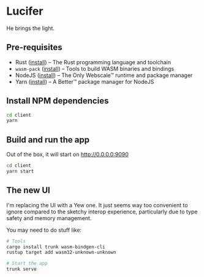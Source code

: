 # Lucifer

He brings the light.

## Pre-requisites

-   Rust ([install](https://rustup.rs/)) – The Rust programming language and toolchain
-   `wasm-pack` ([install](https://rustwasm.github.io/wasm-pack/installer/)) – Tools to build WASM binaries and bindings
-   NodeJS ([install](https://nodejs.org/en/download/package-manager/)) – The Only Webscale™ runtime and package manager
-   Yarn ([install](https://yarnpkg.com/getting-started/install)) – A Better™ package manager for NodeJS

## Install NPM dependencies

```bash
cd client
yarn
```

## Build and run the app

Out of the box, it will start on http://0.0.0.0:9090

```bash
cd client
yarn start
```

## The new UI

I'm replacing the UI with a Yew one. It just seems way too convenient to ignore compared to the sketchy interop experience, particularly due to type safety and memory management.

You may need to do stuff like:

```bash
# Tools
cargo install trunk wasm-bindgen-cli
rustup target add wasm32-unknown-unknown

# Start the app
trunk serve
```
